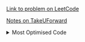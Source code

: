[Link to problem on LeetCode](https://leetcode.com/problems/edit-distance/)

[Notes on TakeUForward](https://takeuforward.org/data-structure/edit-distance-dp-33/)

<details><summary>Most Optimised Code</summary>

![](https://github.com/archishmanghos/code-images/blob/master/DP-Striver/Lec-33.png)

</details>

<!-- Runtime: 21 ms, faster than 53.73% of C++ online submissions for Edit Distance.
Memory Usage: 6.5 MB, less than 94.73% of C++ online submissions for Edit Distance. -->
